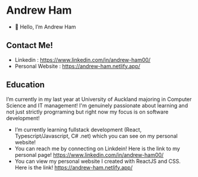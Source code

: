 # Andrew Ham

- 👋 Hello, I’m Andrew Ham

## Contact Me!
- Linkedin : https://www.linkedin.com/in/andrew-ham00/
- Personal Website : https://andrew-ham.netlify.app/

## Education
I’m currently in my last year at University of Auckland majoring in Computer Science and IT management! I'm genuinely passionate about learning and not just strictly progrraming but right now my focus is on software development!

- I’m currently learning fullstack development (React, Typescript/Javascript, C# .net) which you can see on my personal website!
- You can reach me by connecting on Linkdein! Here is the link to my personal page! https://www.linkedin.com/in/andrew-ham00/
- You can view my personal website I created with ReactJS and CSS. Here is the link! https://andrew-ham.netlify.app/ 

<!---
Andrew-Ham/Andrew-Ham is a ✨ special ✨ repository because its `README.md` (this file) appears on your GitHub profile.
You can click the Preview link to take a look at your changes.
--->
